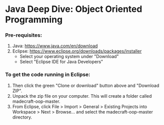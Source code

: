# Java Deep Dive: Object Oriented Programming

### Pre-requisites:
1. Java: https://www.java.com/en/download
2. Eclipse: https://www.eclipse.org/downloads/packages/installer
    * Select your operating system under "Download"
    * Select "Eclipse IDE for Java Developers"

### To get the code running in Eclipse:
1. Then click the green "Clone or download" button above and "Download ZIP".
2. Unpack the zip file on your computer. This will create a folder called madecraft-oop-master.
3. From Eclipse, click File > Import > General > Existing Projects into Workspace > Next > Browse... and select the  madecraft-oop-master directory.
